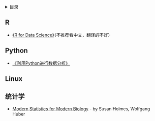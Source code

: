 <details>
<summary>目录</summary>

1. [R](#r)
2. [Python](#python)
3. [Linux](#linux)
4. [统计学](#统计学)

</details>


## R

- [《R for Data Science》](http://r4ds.had.co.nz/)（不推荐看中文，翻译的不好）

## Python

- [《利用Python进行数据分析》](https://www.jianshu.com/nb/19743417)


## Linux


## 统计学

- [Modern Statistics for Modern Biology](https://www.huber.embl.de/msmb/) - by Susan Holmes, Wolfgang Huber